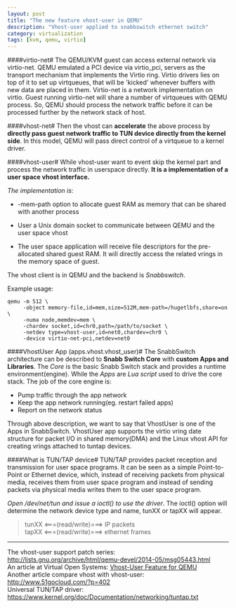 ```yaml
---
layout: post
title: "The new feature vhost-user in QEMU"
description: "Vhost-user applied to snabbswitch ethernet switch"
category: virtualization
tags: [kvm, qemu, virtio]
---
```


####virtio-net#
The QEMU/KVM guest can access external network via virtio-net. QEMU emulated a
PCI device via virtio_pci, servers as the transport mechanism that implements
the Virtio ring. Virtio drivers lies on top of it to set up virtqueues, that
will be 'kicked' whenever buffers with new data are placed in them.  Virtio-net
is a network implementation on virtio. Guest running virtio-net will share a
number of virtqueues with QEMU process.  So, QEMU should process the network
traffic before it can be processed further by the network stack of host.

####vhost-net#
Then the vhost can **accelerate** the above process by **directly pass guest
network traffic to TUN device directly from the kernel side**. In this model,
QEMU will pass direct control of a virtqueue to a kernel driver.

####vhost-user#
While vhost-user want to event skip the kernel part and process the network
traffic in userspace directly. **It is a implementation of a user space vhost
interface.**

*The implementation is*:

- -mem-path option to allocate guest RAM as memory that can be shared with
  another process

- User a Unix domain socket to communicate between QEMU and the user space vhost

- The user space application will receive file descriptors for the pre-allocated
  shared guest RAM. It will directly access the related vrings in the memory
  space of guest.

The vhost client is in QEMU and the backend is *Snabbswitch*.

Example usage:

	qemu -m 512 \
	     -object memory-file,id=mem,size=512M,mem-path=/hugetlbfs,share=on \
	     -numa node,memdev=mem \
	     -chardev socket,id=chr0,path=/path/to/socket \
	     -netdev type=vhost-user,id=net0,chardev=chr0 \
	     -device virtio-net-pci,netdev=net0

####VhostUser App (apps.vhost.vhost_user)#
The SnabbSwitch architecture can be described to **Snabb Switch Core** with
**custom Apps and Libraries**. The *Core* is the basic Snabb Switch stack and provides
a runtime environment(engine). While the *Apps* are *Lua script* used to drive
the core stack. The job of the core engine is:

- Pump traffic through the app network
- Keep the app network running(eg. restart failed apps)
- Report on the network status

Through above description, we want to say that VhostUser is one of
the Apps in SnabbSwitch. VhostUser app supports the virtio vring date structure
for packet I/O in shared memory(DMA) and the Linux vhost API for creating vrings
attached to tuntap devices.

####What is TUN/TAP device#
TUN/TAP provides packet reception and transmission for user space programs. It can
be seen as a simple Point-to-Point or Ethernet device, which, instead of receiving
packets from physical media, receives them from user space program and instead of
sending packets via physical media writes them to the user space program.

*Open /dev/net/tun and issue a ioctl() to use the driver*. The ioctl() option will
determine the network device type and name, tunXX or tapXX will appear.

> tunXX <===(read/write)===> IP packets  
> tapXX <===(read/write)===> ethernet frames

---

The vhost-user support patch series: <http://lists.gnu.org/archive/html/qemu-devel/2014-05/msg05443.html>  
An article at Virtual Open Systems: [Vhost-User Feature for QEMU](http://www.virtualopensystems.com/en/solutions/guides/snabbswitch-qemu/)  
Another article compare vhost with vhost-user: <http://www.51gocloud.com/?p=402>  
Universal TUN/TAP driver: <https://www.kernel.org/doc/Documentation/networking/tuntap.txt>
